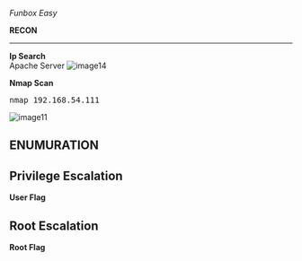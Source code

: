 *Funbox Easy*

**RECON**

---
**Ip Search**  
Apache Server
![image14](https://user-images.githubusercontent.com/66635295/159646178-ab903bdc-44d6-4fff-88a9-23279bd1bd5f.png)

**Nmap Scan**  
<pre>nmap 192.168.54.111</pre>  
![image11](https://user-images.githubusercontent.com/66635295/159646241-09d9fc6b-3b51-44a0-940a-10d757d6cac2.png)





**ENUMURATION**
---


**Privilege Escalation**
---
  
**User Flag**      
  

**Root Escalation**
---  
**Root Flag**  
 

